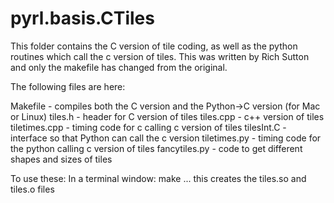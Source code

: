 pyrl.basis.CTiles
====================

This folder contains the C version of tile coding, as well as the python routines which call the c version of tiles.
This was written by Rich Sutton and only the makefile has changed from the original.

The following files are here:

Makefile - compiles both the C version and the Python->C version (for Mac or Linux)
tiles.h - header for C version of tiles
tiles.cpp - c++ version of tiles
tiletimes.cpp - timing code for c calling c version of tiles
tilesInt.C - interface so that Python can call the c version
tiletimes.py - timing code for the python calling c version of tiles
fancytiles.py - code to get different shapes and sizes of tiles

To use these:
In a terminal window:
make
... this creates the tiles.so and tiles.o files


